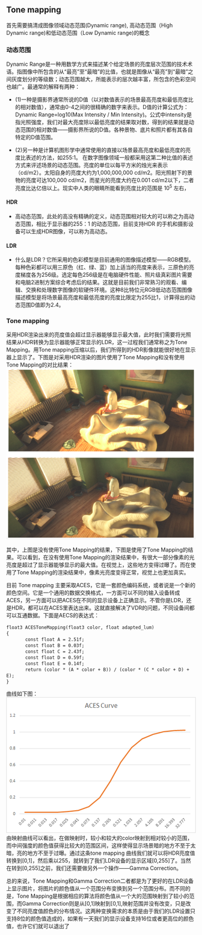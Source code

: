 ## Tone mapping


首先需要搞清成图像领域动态范围(Dynamic range), 高动态范围（High Dynamic range)和低动态范围（Low Dynamic range)的概念

### 动态范围

Dynamic Range是一种用数学方式来描述某个给定场景的亮度层次范围的技术术语。指图像中所包含的从“最亮”至“最暗”的比值，也就是图像从“最亮”到“最暗”之间灰度划分的等级数；动态范围越大，所能表示的层次越丰富，所包含的色彩空间也越广。最通常的解释有两种：

* (1)一种是摄影界通常所说的D值（以对数值表示的场景最高亮度和最低亮度比的相对数值），通常由0-4之间的很精确的数字来表示。D值的计算公式为：Dynamic Range=log10(Max Intensity / Min Intensity)。公式中intensity是指光照强度，我们对最大亮度除以最低亮度的结果取对数，得到的结果就是动态范围的相对数值——摄影界所说的D值。各种景物、底片和照片都有其各自特定的D值范围。

* (2)另一种是计算机图形学中通常使用的直接以场景最高亮度和最低亮度的亮度比表述的方法，如255:1。 在数字图像领域一般都采用这第二种比值的表述方式来评述场景的动态范围。亮度的单位以每平方米的烛光来表示（cd/m2）。太阳自身的亮度大约为1,000,000,000 cd/m2。阳光照射下的景物的亮度可达100,000 cd/m2，而星光的亮度大约在0.001 cd/m2以下，二者亮度比达亿倍以上。现实中人类的眼睛所能看到亮度比的范围是 $10^5$ 左右，

#### HDR
* 高动态范围，此处的高没有精确的定义，动态范围相对较大的可以称之为高动态范围，相比于显示器的255：1 的动态范围，目前支持HDR 的手机和摄影设备可以生成HDR图像，可以称为高动态。

#### LDR
* 什么是LDR？它所采用的色彩模型是目前通用的图像描述模型——RGB模型。每种色彩都可以用三原色（红、绿、蓝）加上适当的亮度来表示，三原色的亮度梯度各为256级。选定每色256级是在电脑硬件性能、照片级真彩图片需要和电脑2进制方案综合考虑后的结果。这就是目前我们非常熟习的观看、编辑、交换和处理数字图像的软硬件环境。这种8比特位元RGB低动态范围图像描述模型是将场景最高亮度和最低亮度的亮度比限定为255比1，计算得出的动态范围D值即为2.4。


### Tone mapping
采用HDR渲染出来的亮度值会超过显示器能够显示最大值，此时我们需要将光照结果从HDR转换为显示器能够正常显示的LDR，这一过程我们通常称之为Tone Mapping。用Tone mapping压缩以后，我们所得到的HDR影像就能很好地在显示器上显示了。下图是对采用HDR渲染的图片使用了Tone Mapping和没有使用Tone Mapping的对比结果：
![](./imgs/tone_mapping1.png)

其中，上图是没有使用Tone Mapping的结果，下图是使用了Tone Mapping的结果。可以看到，在没有使用Tone Mapping的渲染结果中，有很大一部分像素的光亮度是超过了显示器能够显示的最大值。在视觉上，这些地方变得过曝了。而在使用了Tone Mapping的渲染结果中，像素光亮度变得正常，视觉上也更加真实。

目前 Tone mapping 主要采取ACES，它是一套颜色编码系统，或者说是一个新的颜色空间。它是一个通用的数据交换格式，一方面可以不同的输入设备转成ACES，另一方面可以把ACES在不同的显示设备上正确显示。不管你是LDR，还是HDR，都可以在ACES里表达出来。这就直接解决了VDR的问题，不同设备间都可以互通数据。下面是AECS的表达式：
```
float3 ACESToneMapping(float3 color, float adapted_lum) 
{ 	
       const float A = 2.51f; 	
       const float B = 0.03f; 	
       const float C = 2.43f; 	
       const float D = 0.59f; 	
       const float E = 0.14f;  	
       return (color * (A * color + B)) / (color * (C * color + D) + E); 
}
```
曲线如下图：
![](./imgs/ACES.png)
由映射曲线可以看出，在做映射时，较小和较大的color映射到相对较小的范围，而中间强度的颜色值获得比较大的范围区间，这样使得显示场景暗的地方不至于太暗，亮的地方不至于过曝。通过这条tone mapping 曲线我们就可以将HDR亮度值转换到[0,1]，然后乘以255，就转到了我们LDR设备的显示区域[0,255]了。当然在转到[0,255]之前，我们还需要做另外一个操作——Gamma Correction。

总的来说，Tone Mapping和Gamma Correction二者都是为了更好的在LDR设备上显示图片，将图片的颜色值从一个范围分布变换到另一个范围分布。而不同的是，Tone Mapping是根据相应的算法将颜色值从一个大的范围映射到了较小的范围，而Gamma Correction则是从[0,1]映射到[0,1],映射范围并没有改变，只是改变了不同亮度值颜色的分布情况。这两种变换需求的本质是由于我们的LDR设置只支持8位的颜色值造成的，如果有一天我们的显示设备支持16位或者更高位的颜色值，也许它们就可以退出了

